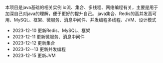 本项目是java基础的相关实例
io流、集合、多线程、网络编程有关，主要是用于加深自己对java的理解，便于更好的提升自己。
java集合、Redis的高并发高可用、MySQL、框架、微服务、消息中间件、并发编程多线程、JVM、设计模式

- 2023-12-10
更新Redis、MySQL、框架
- 2023-12-11
更新微服务、消息中间件
- 2023-12-12
更新集合
- 2023-12--13
更新并发编程
- 2023-12-15
更新JVM
